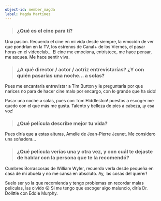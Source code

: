 ```yaml
---
object-id: member_magda
label: Magda Martínez
---
```


> ### ¿Qué es el cine para ti?

Una pasión. Recuerdo el cine en mi vida desde siempre, la emoción de ver que pondrían en la TV, los estrenos de Canal+ de los Viernes, el pasar horas en el videoclub... El cine me emociona, entristece, me hace pensar, me asquea. Me hace sentir viva.  

> ### ¿A qué director / actor / actriz entrevistarías? ¿Y con quién pasarías una noche... a solas?

Pues me encantaría entrevistar a Tim Burton y le preguntaría por que narices no para de hacer cine malo por encargo, con lo grande que ha sido! 

Pasar una noche a solas, pues con Tom Hiddleston! puestos a escoger me quedo con el que más me gusta. Talento y belleza de pies a cabeza, ¡y esa voz!

> ### ¿Qué película describe mejor tu vida?

Pues diría que a estas alturas, Amelie de  Jean-Pierre Jeunet. Me considero una soñadora...

> ### ¿Qué película verías una y otra vez, y con cuál te dejaste de hablar con la persona que te la recomendó?

Cumbres Borrascosas de William Wyler, recuerdo verla desde pequeña en casa de mi abuela y no me cansa en absoluto. Ay, las cosas del querer!   

Suelo ser yo la que recomienda y tengo problemas en recordar malas películas, las olvido 😛 Si me tengo que escoger algo maluncio, diría Dr. Dolittle con Eddie Murphy.